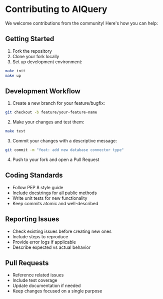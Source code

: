 # Contributing to AIQuery

We welcome contributions from the community! Here's how you can help:

## Getting Started

1. Fork the repository
2. Clone your fork locally
3. Set up development environment:
```bash
make init
make up
```

## Development Workflow

1. Create a new branch for your feature/bugfix:
```bash
git checkout -b feature/your-feature-name
```

2. Make your changes and test them:
```bash
make test
```

3. Commit your changes with a descriptive message:
```bash
git commit -m "feat: add new database connector type"
```

4. Push to your fork and open a Pull Request

## Coding Standards

- Follow PEP 8 style guide
- Include docstrings for all public methods
- Write unit tests for new functionality
- Keep commits atomic and well-described

## Reporting Issues

- Check existing issues before creating new ones
- Include steps to reproduce
- Provide error logs if applicable
- Describe expected vs actual behavior

## Pull Requests

- Reference related issues
- Include test coverage
- Update documentation if needed
- Keep changes focused on a single purpose

